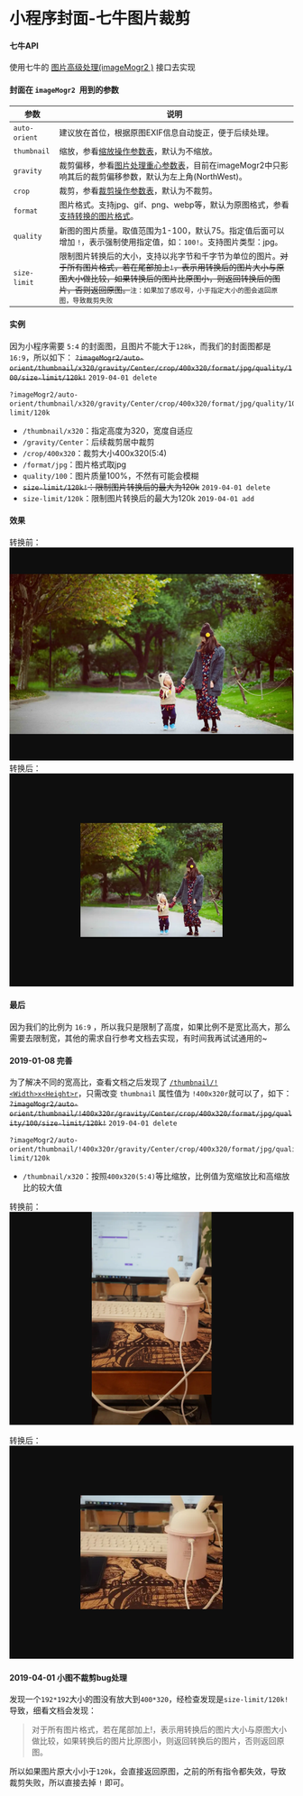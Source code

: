 # 小程序封面-七牛图片裁剪
#### 七牛API
使用七牛的 [图片高级处理(imageMogr2 )](https://developer.qiniu.com/dora/manual/1270/the-advanced-treatment-of-images-imagemogr2) 接口去实现

#### 封面在 ```imageMogr2 ```用到的参数
| 参数 | 说明 | 
| - | - | 
| ```auto-orient``` | 建议放在首位，根据原图EXIF信息自动旋正，便于后续处理。 | 
| ```thumbnail``` | 缩放，参看[缩放操作参数表](https://developer.qiniu.com/dora/manual/1270/the-advanced-treatment-of-images-imagemogr2#imagemogr2-thumbnail-spec)，默认为不缩放。| 
| ```gravity``` | 裁剪偏移，参看[图片处理重心参数表](https://developer.qiniu.com/dora/manual/1270/the-advanced-treatment-of-images-imagemogr2#imagemogr2-anchor-spec)，目前在imageMogr2中只影响其后的裁剪偏移参数，默认为左上角(NorthWest)。| 
| ```crop``` | 裁剪，参看[裁剪操作参数表](https://developer.qiniu.com/dora/manual/1270/the-advanced-treatment-of-images-imagemogr2#imagemogr2-crop-size-spec)，默认为不裁剪。 | 
| ```format``` | 图片格式。支持jpg、gif、png、webp等，默认为原图格式，参看[支持转换的图片格式](http://www.imagemagick.org/script/formats.php)。| 
| ```quality``` | 新图的图片质量。取值范围为1-100，默认75。指定值后面可以增加 `!`，表示强制使用指定值，如：`100!`。支持图片类型：jpg。| 
| ```size-limit``` | 限制图片转换后的大小，支持以兆字节和千字节为单位的图片。~~对于所有图片格式，若在尾部加上```!```，表示用转换后的图片大小与原图大小做比较，如果转换后的图片比原图小，则返回转换后的图片，否则返回原图。~~```注：如果加了感叹号，小于指定大小的图会返回原图，导致裁剪失败``` | 

#### 实例
因为小程序需要 ```5:4``` 的封面图，且图片不能大于```128k```，而我们的封面图都是 ```16:9```，所以如下：
~~```?imageMogr2/auto-orient/thumbnail/x320/gravity/Center/crop/400x320/format/jpg/quality/100/size-limit/120k!```~~  ```2019-04-01 delete```
```
?imageMogr2/auto-orient/thumbnail/x320/gravity/Center/crop/400x320/format/jpg/quality/100/size-limit/120k
```
- ```/thumbnail/x320```：指定高度为320，宽度自适应
- ```/gravity/Center```：后续裁剪居中裁剪
- ```/crop/400x320```：裁剪大小400x320(5:4)
- ```/format/jpg```：图片格式取jpg
- ```quality/100```：图片质量100%，不然有可能会模糊
- ~~```size-limit/120k!```：限制图片转换后的最大为120k~~ ```2019-04-01 delete```
- ```size-limit/120k```：限制图片转换后的最大为120k ```2019-04-01 add```


#### 效果
转换前：
  ![大小为9.2M](../assets/img/4853363-ffe43d1e723ffe35.png)
转换后：
  ![大小为104k](../assets/img/4853363-d132da746c47c5fc.png)

#### 最后
因为我们的比例为 ```16:9``` ，所以我只是限制了高度，如果比例不是宽比高大，那么需要去限制宽，其他的需求自行参考文档去实现，有时间我再试试通用的~

#### 2019-01-08 完善
为了解决不同的宽高比，查看文档之后发现了 [```/thumbnail/!<Width>x<Height>r```](https://developer.qiniu.com/dora/manual/1270/the-advanced-treatment-of-images-imagemogr2#imagemogr2-thumbnail-spec)，只需改变 ```thumbnail``` 属性值为 ```!400x320r```就可以了，如下：
~~```?imageMogr2/auto-orient/thumbnail/!400x320r/gravity/Center/crop/400x320/format/jpg/quality/100/size-limit/120k!```~~ ```2019-04-01 delete```
```
?imageMogr2/auto-orient/thumbnail/!400x320r/gravity/Center/crop/400x320/format/jpg/quality/100/size-limit/120k
```
- ```/thumbnail/x320```：按照```400x320(5:4)```等比缩放，比例值为宽缩放比和高缩放比的较大值

转换前：
  ![747x1328](../assets/img/4853363-eb5154836931bf6e.png)

转换后：
![400x320](../assets/img/4853363-3e390c6a18298606.png)


#### 2019-04-01 小图不裁剪bug处理
发现一个```192*192```大小的图没有放大到```400*320```，经检查发现是```size-limit/120k!```导致，细看文档会发现：
> 对于所有图片格式，若在尾部加上!，表示用转换后的图片大小与原图大小做比较，如果转换后的图片比原图小，则返回转换后的图片，否则返回原图。

所以如果图片原大小小于```120k```，会直接返回原图，之前的所有指令都失效，导致裁剪失败，所以直接去掉 ```!``` 即可。



  
